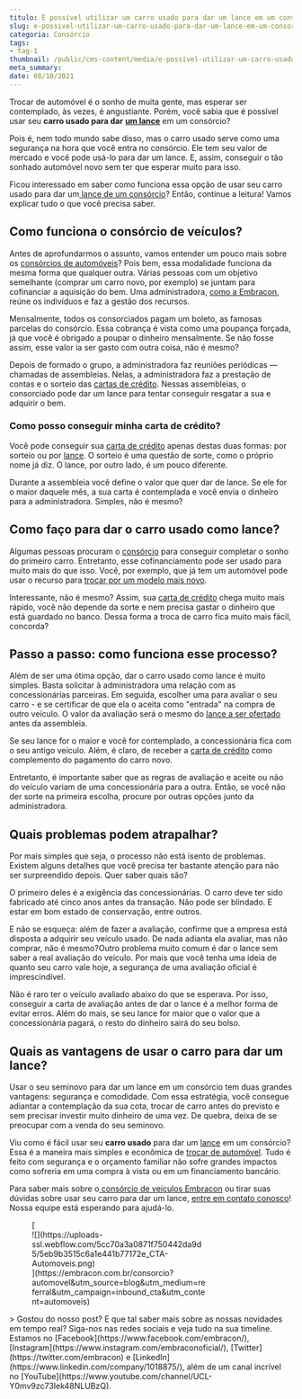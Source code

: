 ```yaml
---
titulo: É possível utilizar um carro usado para dar um lance em um consórcio?
slug: e-possivel-utilizar-um-carro-usado-para-dar-um-lance-em-um-consorcio
categoria: Consórcio
tags:
- tag-1
thumbnail: /public/cms-content/media/e-possivel-utilizar-um-carro-usado-para-dar-um-lance-em-um-consorcio.jpg
meta_summary: 
date: 08/10/2021
---
```

Trocar de automóvel é o sonho de muita gente, mas esperar ser contemplado, às vezes, é angustiante. Porém, você sabia que é possível usar seu **carro usado para dar** [**um lance**](https://www.embracon.com.br/conhecaoconsorcio/o-que-e-o-lance) em um consórcio?

Pois é, nem todo mundo sabe disso, mas o carro usado serve como uma segurança na hora que você entra no consórcio. Ele tem seu valor de mercado e você pode usá-lo para dar um lance. E, assim, conseguir o tão sonhado automóvel novo sem ter que esperar muito para isso.

Ficou interessado em saber como funciona essa opção de usar seu carro usado para dar um[ lance de um consórcio](https://www.embracon.com.br/conhecaoconsorcio/o-que-e-o-lance)? Então, continue a leitura! Vamos explicar tudo o que você precisa saber.

Como funciona o consórcio de veículos?
--------------------------------------

Antes de aprofundarmos o assunto, vamos entender um pouco mais sobre os [consórcios de automóveis](https://www.embracon.com.br/automoveis)? Pois bem, essa modalidade funciona da mesma forma que qualquer outra. Várias pessoas com um objetivo semelhante (comprar um carro novo, por exemplo) se juntam para cofinanciar a aquisição do bem. Uma administradora, [como a Embracon](https://www.embracon.com.br/), reúne os indivíduos e faz a gestão dos recursos.

Mensalmente, todos os consorciados pagam um boleto, as famosas parcelas do consórcio. Essa cobrança é vista como uma poupança forçada, já que você é obrigado a poupar o dinheiro mensalmente. Se não fosse assim, esse valor ia ser gasto com outra coisa, não é mesmo?

Depois de formado o grupo, a administradora faz reuniões periódicas — chamadas de assembleias. Nelas, a administradora faz a prestação de contas e o sorteio das [cartas de crédito](https://www.embracon.com.br/conhecaoconsorcio/o-que-e-carta-de-credito). Nessas assembleias, o consorciado pode dar um lance para tentar conseguir resgatar a sua e adquirir o bem.

### Como posso conseguir minha carta de crédito?

Você pode conseguir sua [carta de crédito](https://www.embracon.com.br/conhecaoconsorcio/o-que-e-carta-de-credito) apenas destas duas formas: por sorteio ou por [lance](https://www.embracon.com.br/conhecaoconsorcio/como-ofertar-um-lance). O sorteio é uma questão de sorte, como o próprio nome já diz. O lance, por outro lado, é um pouco diferente.

Durante a assembleia você define o valor que quer dar de lance. Se ele for o maior daquele mês, a sua carta é contemplada e você envia o dinheiro para a administradora. Simples, não é mesmo?

Como faço para dar o carro usado como lance?
--------------------------------------------

Algumas pessoas procuram o [consórcio](https://www.embracon.com.br/consorcio-de-carros) para conseguir completar o sonho do primeiro carro. Entretanto, esse cofinanciamento pode ser usado para muito mais do que isso. Você, por exemplo, que já tem um automóvel pode usar o recurso para [trocar por um modelo mais novo](https://www.embracon.com.br/blog/pensando-em-comprar-um-carro-saiba-o-que-levar-em-consideracao).

Interessante, não é mesmo? Assim, sua [carta de crédito](https://www.embracon.com.br/conhecaoconsorcio/o-que-e-carta-de-credito) chega muito mais rápido, você não depende da sorte e nem precisa gastar o dinheiro que está guardado no banco. Dessa forma a troca de carro fica muito mais fácil, concorda?

Passo a passo: como funciona esse processo?
-------------------------------------------

Além de ser uma ótima opção, dar o carro usado como lance é muito simples. Basta solicitar à administradora uma relação com as concessionárias parceiras. Em seguida, escolher uma para avaliar o seu carro - e se certificar de que ela o aceita como "entrada" na compra de outro veículo. O valor da avaliação será o mesmo do [lance a ser ofertado](https://www.embracon.com.br/conhecaoconsorcio/como-ofertar-um-lance) antes da assembleia.

Se seu lance for o maior e você for contemplado, a concessionária fica com o seu antigo veículo. Além, é claro, de receber a [carta de crédito](https://www.embracon.com.br/conhecaoconsorcio/o-que-e-carta-de-credito) como complemento do pagamento do carro novo.

Entretanto, é importante saber que as regras de avaliação e aceite ou não do veículo variam de uma concessionária para a outra. Então, se você não der sorte na primeira escolha, procure por outras opções junto da administradora.

Quais problemas podem atrapalhar?
---------------------------------

Por mais simples que seja, o processo não está isento de problemas. Existem alguns detalhes que você precisa ter bastante atenção para não ser surpreendido depois. Quer saber quais são?

O primeiro deles é a exigência das concessionárias. O carro deve ter sido fabricado até cinco anos antes da transação. Não pode ser blindado. E estar em bom estado de conservação, entre outros.

E não se esqueça: além de fazer a avaliação, confirme que a empresa está disposta a adquirir seu veículo usado. De nada adianta ela avaliar, mas não comprar, não é mesmo?Outro problema muito comum é dar o lance sem saber a real avaliação do veículo. Por mais que você tenha uma ideia de quanto seu carro vale hoje, a segurança de uma avaliação oficial é imprescindível.

Não é raro ter o veículo avaliado abaixo do que se esperava. Por isso, conseguir a carta de avaliação antes de dar o lance é a melhor forma de evitar erros. Além do mais, se seu lance for maior que o valor que a concessionária pagará, o resto do dinheiro sairá do seu bolso.

Quais as vantagens de usar o carro para dar um lance?
-----------------------------------------------------

Usar o seu seminovo para dar um lance em um consórcio tem duas grandes vantagens: segurança e comodidade. Com essa estratégia, você consegue adiantar a contemplação da sua cota, trocar de carro antes do previsto e sem precisar investir muito dinheiro de uma vez. De quebra, deixa de se preocupar com a venda do seu seminovo.

Viu como é fácil usar seu **carro usado** para dar um [lance](https://www.embracon.com.br/conhecaoconsorcio/o-que-e-o-lance) em um consórcio? Essa é a maneira mais simples e econômica de [trocar de automóvel](https://www.embracon.com.br/blog/pensando-em-comprar-um-carro-saiba-o-que-levar-em-consideracao). Tudo é feito com segurança e o orçamento familiar não sofre grandes impactos como sofreria em uma compra à vista ou em um financiamento bancário.

Para saber mais sobre o[ consórcio de veículos Embracon](https://www.embracon.com.br/consorcio-de-carros) ou tirar suas dúvidas sobre usar seu carro para dar um lance, [entre em contato conosco](https://www.embracon.com.br/fale-conosco)! Nossa equipe está esperando para ajudá-lo.

<figure class="w-richtext-figure-type-image w-richtext-align-center" style="max-width:310px">[<div>![](https://uploads-ssl.webflow.com/5cc70a3a0871f750442da9d5/5eb9b3515c6a1e441b77172e_CTA-Automoveis.png)</div>](https://embracon.com.br/consorcio?automovel&utm_source=blog&utm_medium=referral&utm_campaign=inbound_cta&utm_content=automoveis)</figure>> Gostou do nosso post? E que tal saber mais sobre as nossas novidades em tempo real? Siga-nos nas redes sociais e veja tudo na sua timeline. Estamos no [Facebook](https://www.facebook.com/embracon/), [Instagram](https://www.instagram.com/embraconoficial/), [Twitter](https://twitter.com/embracon) e [LinkedIn](https://www.linkedin.com/company/1018875/), além de um canal incrível no [YouTube](https://www.youtube.com/channel/UCL-Y0mv9zc73Iek48NLUBzQ).
